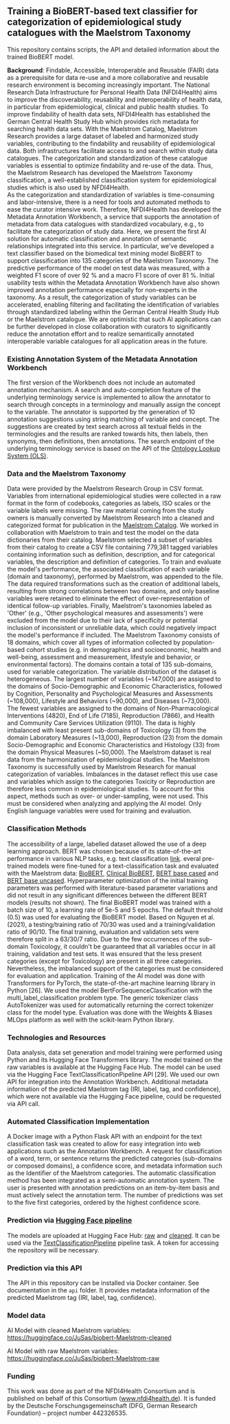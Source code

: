 ## Training a BioBERT-based text classifier for categorization of epidemiological study catalogues with the Maelstrom Taxonomy
This repository contains scripts, the API and detailed information about the trained BioBERT model.

**Background**: Findable, Accessible, Interoperable and Reusable (FAIR) data as a prerequisite for data re-use and a more collaborative and reusable research environment is becoming increasingly important. The National Research Data Infrastructure for Personal Health Data (NFDI4Health) aims to improve the discoverability, reusability and interoperability of health data, in particular from epidemiological, clinical and public health studies. To improve findability of health data sets, NFDI4Health has established the German Central Health Study Hub which provides rich metadata for searching health data sets. With the Maelstrom Catalog, Maelstrom Research provides a large dataset of labeled and harmonized study variables, contributing to the findability and reusability of epidemiological data. Both infrastructures facilitate access to and search within study data catalogues. The categorization and standardization of these catalogue variables is essential to optimize findability and re-use of the data. Thus, the Maelstrom Research has developed the Maelstrom Taxonomy classification, a well-established classification system for epidemiological studies which is also used by NFDI4Health.  
As the categorization and standardization of variables is time-consuming and labor-intensive, there is a need for tools and automated methods to ease the curator intensive work. Therefore, NFDI4Health has developed the Metadata Annotation Workbench, a service that supports the annotation of metadata from data catalogues with standardized vocabulary, e.g., to facilitate the categorization of study data. Here, we present the first AI solution for automatic classification and annotation of semantic relationships integrated into this service. In particular, we've developed a text classifier based on the biomedical text mining model BioBERT to support classification into 135 categories of the Maelstrom Taxonomy. The predictive performance of the model on test data was measured, with a weighted F1 score of over 92 % and a macro F1 score of over 81 %. Initial usability tests within the Metadata Annotation Workbench have also shown improved annotation performance especially for non-experts in the taxonomy. As a result, the categorization of study variables can be accelerated, enabling filtering and facilitating the identification of variables through standardized labeling within the German Central Health Study Hub or the Maelstrom catalogue. We are optimistic that such AI applications can be further developed in close collaboration with curators to significantly reduce the annotation effort and to realize semantically annotated interoperable variable catalogues for all application areas in the future.

### Existing Annotation System of the Metadata Annotation Workbench
 The first version of the Workbench does not include an automated annotation mechanism. A search and auto-completion feature of the underlying terminology service is implemented to allow the annotator to search through concepts in a terminology and manually assign the concept to the variable. The annotator is supported by the generation of 10 annotation suggestions using string matching of variable and concept. The suggestions are created by text search across all textual fields in the terminologies and the results are ranked towards hits, then labels, then synonyms, then definitions, then annotations. The search endpoint of the underlying terminology service is based on the API of the [Ontology Lookup System (OLS)](https://www.ebi.ac.uk/ols4/help).

### Data and the Maelstrom Taxonomy

Data were provided by the Maelstrom Research Group in CSV format. Variables from international epidemiological studies were collected in a raw format in the form of codebooks, categories as labels, ISO scales or the variable labels were missing. The raw material coming from the study owners is manually converted by Maelstrom Research into a cleaned and categorized format for publication in the [Maelstrom Catalog](https://www.maelstrom-research.org/page/catalogue). 
We worked in collaboration with Maelstrom to train and test the model on the data dictionaries from their catalog. Maelstrom selected a subset of variables from their catalog to create a CSV file containing 779,381 tagged variables containing information such as definition, description, and for categorical variables, the description and definition of categories. To train and evaluate the model's performance, the associated classification of each variable (domain and taxonomy), performed by Maelstrom, was appended to the file. The data required transformations such as the creation of additional labels, resulting from strong correlations between two domains, and only baseline variables were retained to eliminate the effect of over-representation of identical follow-up variables. Finally, Maelstrom's taxonomies labeled as 'Other' (e.g., 'Other psychological measures and assessments') were excluded from the model due to their lack of specificity or potential inclusion of inconsistent or unreliable data, which could negatively impact the model's performance if included. The Maelstrom Taxonomy consists of 18 domains, which cover all types of information collected by population-based cohort studies (e.g. in demographics and socioeconomic, health and well-being, assessment and measurement, lifestyle and behavior, or environmental factors). The domains contain a total of 135 sub-domains, used for variable categorization. The variable distribution of the dataset is heterogeneous.
The largest number of variables (~147,000) are assigned to the domains of Socio-Demographic and Economic Characteristics, followed by Cognition, Personality and Psychological Measures and Assessments (~108,000), Lifestyle and Behaviors (~90,000), and Diseases (~73,000). The fewest variables are assigned to the domains of Non-Pharmacological Interventions (4820), End of Life (7185), Reproduction (7866), and Health and Community Care Services Utilization (9110). The data is highly imbalanced with least present sub-domains of Toxicology (3) from the domain Laboratory Measures (~13,000), Reproduction (23) from the domain Socio-Demographic and Economic Characteristics and Histology (33) from the domain Physical Measures (~50,000). The Maelstrom dataset is real data from the harmonization of epidemiological studies. The Maelstrom Taxonomy is successfully used by Maelstrom Research for manual categorization of variables. Imbalances in the dataset reflect this use case and variables which assign to the categories Toxicity or Reproduction are therefore less common in epidemiological studies. To account for this aspect, methods such as over- or under-sampling, were not used. This must be considered when analyzing and applying the AI model. Only English language variables were used for training and evaluation. 

### Classification Methods
The accessibility of a large, labelled dataset allowed the use of a deep learning approach. BERT was chosen because of its state-of-the-art performance in various NLP tasks, e.g. text classification [link](https://ojs.bonviewpress.com/index.php/JCCE/article/view/838).
everal pre-trained models were fine-tuned for a text-classification task and evaluated with the Maelstrom data: [BioBERT](https://academic.oup.com/bioinformatics/article/36/4/1234/5566506), [Clinical BioBERT](https://www.bibsonomy.org/bibtex/d94d097bf4eb5ca1c64141fa6b6f8b5e), [BERT base cased](https://huggingface.co/google-bert/bert-base-cased) and [BERT base uncased](https://huggingface.co/google-bert/bert-base-uncased). Hyperparameter optimization of the initial training parameters was performed with literature-based parameter variations and did not result in any significant differences between the different BERT models (results not shown). The final BioBERT model was trained with a batch size of 10, a learning rate of 5e-5 and 5 epochs. The default threshold (0.5) was used for evaluating the BioBERT model. Based on Nguyen et al. (2021), a testing/training ratio of 70/30 was used and a training/validation ratio of 90/10. The final training, evaluation and validation sets were therefore split in a 63/30/7 ratio. Due to the few occurrences of the sub-domain Toxicology, it couldn't be guaranteed that all variables occur in all training, validation and test sets. It was ensured that the less present categories (except for Toxicology) are present in all three categories. Nevertheless, the imbalanced support of the categories must be considered for evaluation and application. Training of the AI model was done with Transformers for PyTorch, the state-of-the-art machine learning library in Python [26]. We used the model BertForSequenceClassification with the multi_label_classification problem type. The generic tokenizer class AutoTokenizer was used for automatically returning the correct tokenizer class for the model type. Evaluation was done with the Weights & Biases MLOps platform as well with the scikit-learn Python library. 

### Technologies and Resources
Data analysis, data set generation and model training were performed using Python and its Hugging Face Transformers library. The model trained on the raw variables is available at the Hugging Face Hub. The model can be used via the Hugging Face TextClassificationPipeline API [29]. We used our own API for integration into the Annotation Workbench. Additional metadata information of the predicted Maelstrom tag (IRI, label, tag, and confidence), which were not available via the Hugging Face pipeline, could be requested via API call. 

### Automated Classification Implementation
A Docker image with a Python Flask API with an endpoint for the text classification task was created to allow for easy integration into web applications such as the Annotation Workbench. A request for classification of a word, term, or sentence returns the predicted categories (sub-domains or composed domains), a confidence score, and metadata information such as the Identifier of the Maelstrom categories. The automatic classification method has been integrated as a semi-automatic annotation system. The user is presented with annotation predictions on an item-by-item basis and must actively select the annotation term. The number of predictions was set to the five first categories, ordered by the highest confidence score.

### Prediction via [Hugging Face pipeline](https://huggingface.co/docs/transformers/main_classes/pipelines)
The models are uploaded at Hugging Face Hub: [raw](https://huggingface.co/JuSas/biobert-Maelstrom-raw) and [cleaned](https://huggingface.co/JuSas/biobert-Maelstrom-cleaned). It can be used via the [TextClassificationPipeline](https://huggingface.co/docs/transformers/main_classes/pipelines#transformers.TextClassificationPipeline) pipeline task. A token for accessing the repository will be necessary.

### Prediction via this API
The API in this repository can be installed via Docker container. See documentation in the `api` folder. It provides metadata information of the predicted Maelstrom tag (IRI, label, tag, confidence).

### Model data
AI Model with cleaned Maelstrom variables: https://huggingface.co/JuSas/biobert-Maelstrom-cleaned  

AI Model with raw Maelstrom variables: https://huggingface.co/JuSas/biobert-Maelstrom-raw

### Funding
This work was done as part of the NFDI4Health Consortium and is published on behalf of this Consortium (www.nfdi4health.de). It is funded by the Deutsche Forschungsgemeinschaft (DFG, German Research Foundation) – project number 442326535.